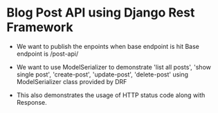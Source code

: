 # Blog Post API using Django Rest Framework

- We want to publish the enpoints when base endpoint is hit
  Base endpoint is /post-api/

- We want to use ModelSerializer to demonstrate 'list all posts', 'show single post', 'create-post', 'update-post', 'delete-post' using ModelSerializer class provided by DRF

- This also demonstrates the usage of HTTP status code along with Response.
